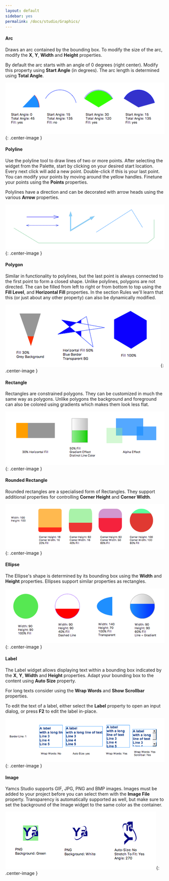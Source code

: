 ```yaml
---
layout: default
sidebar: yes
permalink: /docs/studio/Graphics/
---
```


#### Arc
Draws an arc contained by the bounding box. To modify the size of the arc, modify the **X**, **Y**, **Width** and **Height** properties. 

By default the arc starts with an angle of 0 degrees (right center). Modify this property using **Start Angle** (in degrees). The arc length is determined using **Total Angle**.

![Arc](/assets/studio/arc.png){: .center-image }

#### Polyline
Use the polyline tool to draw lines of two or more points. After selecting the widget from the Palette, start by clicking on your desired start location. Every next click will add a new point. Double-click if this is your last point. You can modify your points by moving around the yellow handles. Finetune your points using the **Points** properties.

Polylines have a direction and can be decorated with arrow heads using the various **Arrow** properties.

![Polyline](/assets/studio/polyline.png){: .center-image }

#### Polygon
Similar in functionality to polylines, but the last point is always connected to the first point to form a closed shape. Unlike polylines, polygons are not directed. The can be filled from left to right or from bottom to top using the **Fill Level**, and **Horizontal Fill** properties. In the section Rules we'll learn that this (or just about any other property) can also be dynamically modified.

![Polygon](/assets/studio/polygon.png){: .center-image }

#### Rectangle
Rectangles are constrained polygons. They can be customized in much the same way as polygons. Unlike polygons the background and foreground can also be colored using gradients which makes them look less flat.

![Rectangle](/assets/studio/rectangle.png){: .center-image }

#### Rounded Rectangle
Rounded rectangles are a specialised form of Rectangles. They support additional properties for controlling **Corner Height** and **Corner Width**.

![Rounded Rectangle](/assets/studio/rounded-rectangle.png){: .center-image }

#### Ellipse
The Ellipse's shape is determined by its bounding box using the **Width** and **Height** properties. Ellipses support similar properties as rectangles.

![Ellipse](/assets/studio/ellipse.png){: .center-image }

#### Label
The Label widget allows displaying text within a bounding box indicated by the **X**, **Y**, **Width** and **Height** properties. Adapt your bounding box to the content using **Auto Size** property.

For long texts consider using the **Wrap Words** and **Show Scrollbar** properties. 

To edit the text of a label, either select the **Label** property to open an input dialog, or press **F2** to edit the label in-place.

![Label](/assets/studio/label.png){: .center-image }

#### Image

Yamcs Studio supports GIF, JPG, PNG and BMP images. Images must be added to your project before you can select them with the **Image File** property. Transparency is automatically supported as well, but make sure to set the background of the Image widget to the same color as the container.

![Image](/assets/studio/image.png){: .center-image }
